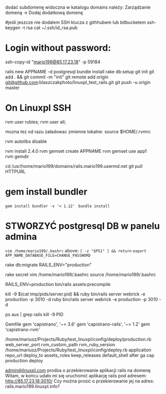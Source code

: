 dodać subdomenę widoczna w katalogu domains należy: Zarządzanie domeną -> Dodaj dodatkową domenę

#jeśli jeszcze nie dodalem SSH klucza z githhubem lub bitbucketem
ssh-keygen -t rsa
cat ~/.ssh/id_rsa.pub

# Login without password:
ssh-copy-id "mario199@85.17.23.18" -p 59184

rails new APPNAME -d postgresql
bundle install
rake db:setup
git init
git add . && git commit -m "init"
git remote add origin git@github.com:blaszczakphoto/linuxpl_test_rails.git
git push -u origin master

# On Linuxpl SSH
rvm user rubies;
rvm user all;

mozna tez od razu załadowac zmienne lokalne:
source $HOME/.rvmrc

rvm autolibs disable

rvm install 2.4.0
rvm gemset create APPNAME
rvm gemset use app1																																			
rvm gemdir

cd /usr/home/mario199/domains/rails.mario199.usermd.net
git pull HTTPURL
# gem install bundler
`gem install bundler -v '< 1.12' `
`bundle install`

# STWORZYĆ postgresql DB w panelu admina
`vim /home/mario199/.bashrc`
above: `[ -z "$PS1" ] && return`
`export APP_NAME_DATABASE_FILE=CHANGE_PASSWORD`

rake db:migrate RAILS_ENV="production" 

rake secret
vim /home/mario199/.bashrc
source /home/mario199/.bashrc

RAILS_ENV=production bin/rails assets:precompile

kill -9 $(cat tmp/pids/server.pid) && ruby bin/rails server webrick -e production -p 3010 -d
ruby bin/rails server webrick -e production -p 3010 -d

ps aux | grep rails
kill -9 PID

Gemfile
gem 'capistrano', '~> 3.6'
gem 'capistrano-rails', '~> 1.2'
gem 'capistrano-rvm'

/home/mariusz/Projects/Ruby/test_linuxpl/config/deploy/production.rb web_server_port rvm_custom_path rvm_ruby_version
/home/mariusz/Projects/Ruby/test_linuxpl/config/deploy.rb application repo_url deploy_to assets_roles keep_releases default_shell after
ga 
cap production deploy


admin@linuxpl.com
prośba o przekierowanie aplikacji rails na domenę 
Witam,
w końcu udało mi się uruchomić aplikację rails pod adresem: http://85.17.23.18:3010/
Czy można prosić o przekierowanie jej na adres: rails.mario199.linuxpl.info?

